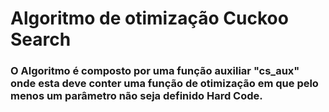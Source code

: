 # Algoritmo de otimização Cuckoo Search

### O Algoritmo é composto por uma função auxiliar "cs_aux" onde esta deve conter uma função de otimização em que pelo menos um parâmetro não seja definido Hard Code.
